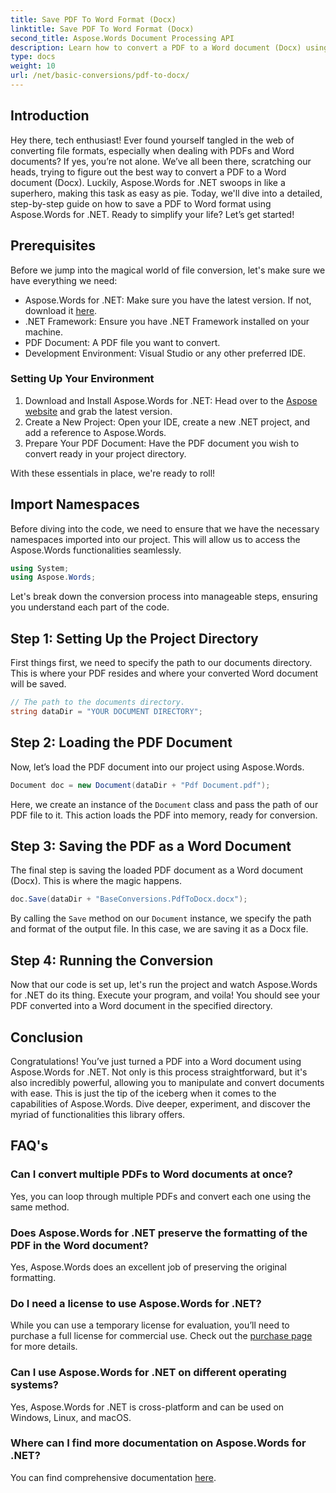 ```yaml
---
title: Save PDF To Word Format (Docx)
linktitle: Save PDF To Word Format (Docx)
second_title: Aspose.Words Document Processing API
description: Learn how to convert a PDF to a Word document (Docx) using Aspose.Words for .NET in this detailed, step-by-step guide. Perfect for developers.
type: docs
weight: 10
url: /net/basic-conversions/pdf-to-docx/
---
```

## Introduction

Hey there, tech enthusiast! Ever found yourself tangled in the web of converting file formats, especially when dealing with PDFs and Word documents? If yes, you’re not alone. We’ve all been there, scratching our heads, trying to figure out the best way to convert a PDF to a Word document (Docx). Luckily, Aspose.Words for .NET swoops in like a superhero, making this task as easy as pie. Today, we'll dive into a detailed, step-by-step guide on how to save a PDF to Word format using Aspose.Words for .NET. Ready to simplify your life? Let’s get started!

## Prerequisites

Before we jump into the magical world of file conversion, let's make sure we have everything we need:

- Aspose.Words for .NET: Make sure you have the latest version. If not, download it [here](https://releases.aspose.com/words/net/).
- .NET Framework: Ensure you have .NET Framework installed on your machine.
- PDF Document: A PDF file you want to convert.
- Development Environment: Visual Studio or any other preferred IDE.

### Setting Up Your Environment

1. Download and Install Aspose.Words for .NET: Head over to the [Aspose website](https://releases.aspose.com/words/net/) and grab the latest version.
2. Create a New Project: Open your IDE, create a new .NET project, and add a reference to Aspose.Words.
3. Prepare Your PDF Document: Have the PDF document you wish to convert ready in your project directory.

With these essentials in place, we're ready to roll!

## Import Namespaces

Before diving into the code, we need to ensure that we have the necessary namespaces imported into our project. This will allow us to access the Aspose.Words functionalities seamlessly.

```csharp
using System;
using Aspose.Words;
```

Let's break down the conversion process into manageable steps, ensuring you understand each part of the code.

## Step 1: Setting Up the Project Directory

First things first, we need to specify the path to our documents directory. This is where your PDF resides and where your converted Word document will be saved.

```csharp
// The path to the documents directory.
string dataDir = "YOUR DOCUMENT DIRECTORY";
```

## Step 2: Loading the PDF Document

Now, let’s load the PDF document into our project using Aspose.Words.

```csharp
Document doc = new Document(dataDir + "Pdf Document.pdf");
```

Here, we create an instance of the `Document` class and pass the path of our PDF file to it. This action loads the PDF into memory, ready for conversion.

## Step 3: Saving the PDF as a Word Document

The final step is saving the loaded PDF document as a Word document (Docx). This is where the magic happens.

```csharp
doc.Save(dataDir + "BaseConversions.PdfToDocx.docx");
```

By calling the `Save` method on our `Document` instance, we specify the path and format of the output file. In this case, we are saving it as a Docx file.

## Step 4: Running the Conversion

Now that our code is set up, let's run the project and watch Aspose.Words for .NET do its thing. Execute your program, and voila! You should see your PDF converted into a Word document in the specified directory.

## Conclusion

Congratulations! You’ve just turned a PDF into a Word document using Aspose.Words for .NET. Not only is this process straightforward, but it's also incredibly powerful, allowing you to manipulate and convert documents with ease. This is just the tip of the iceberg when it comes to the capabilities of Aspose.Words. Dive deeper, experiment, and discover the myriad of functionalities this library offers.

## FAQ's

### Can I convert multiple PDFs to Word documents at once?
Yes, you can loop through multiple PDFs and convert each one using the same method.

### Does Aspose.Words for .NET preserve the formatting of the PDF in the Word document?
Yes, Aspose.Words does an excellent job of preserving the original formatting.

### Do I need a license to use Aspose.Words for .NET?
While you can use a temporary license for evaluation, you’ll need to purchase a full license for commercial use. Check out the [purchase page](https://purchase.aspose.com/buy) for more details.

### Can I use Aspose.Words for .NET on different operating systems?
Yes, Aspose.Words for .NET is cross-platform and can be used on Windows, Linux, and macOS.

### Where can I find more documentation on Aspose.Words for .NET?
You can find comprehensive documentation [here](https://reference.aspose.com/words/net/).
